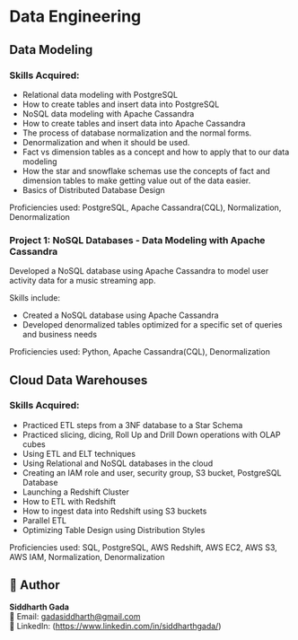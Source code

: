 # Data Engineering

## Data Modeling

### Skills Acquired:
- Relational data modeling with PostgreSQL
- How to create tables and insert data into PostgreSQL
- NoSQL data modeling with Apache Cassandra
- How to create tables and insert data into Apache Cassandra
- The process of database normalization and the normal forms.
- Denormalization and when it should be used.
- Fact vs dimension tables as a concept and how to apply that to our data modeling
- How the star and snowflake schemas use the concepts of fact and dimension tables to make getting value out of the data easier.
- Basics of Distributed Database Design

Proficiencies used: PostgreSQL, Apache Cassandra(CQL), Normalization, Denormalization

### Project 1: NoSQL Databases - Data Modeling with Apache Cassandra
Developed a NoSQL database using Apache Cassandra to model user activity data for a music streaming app. <br>

Skills include:
- Created a NoSQL database using Apache Cassandra
- Developed denormalized tables optimized for a specific set of queries and business needs

Proficiencies used: Python, Apache Cassandra(CQL), Denormalization

## Cloud Data Warehouses

### Skills Acquired:
- Practiced ETL steps from a 3NF database to a Star Schema
- Practiced slicing, dicing, Roll Up and Drill Down operations with OLAP cubes
- Using ETL and ELT techniques
- Using Relational and NoSQL databases in the cloud
- Creating an IAM role and user, security group, S3 bucket, PostgreSQL Database
- Launching a Redshift Cluster
- How to ETL with Redshift
- How to ingest data into Redshift using S3 buckets
- Parallel ETL
- Optimizing Table Design using Distribution Styles

Proficiencies used: SQL, PostgreSQL, AWS Redshift, AWS EC2, AWS S3, AWS IAM, Normalization, Denormalization

  ## 👤 Author

**Siddharth Gada**  
📧 Email: gadasiddharth@gmail.com <br>
🔗 LinkedIn: (https://www.linkedin.com/in/siddharthgada/)
